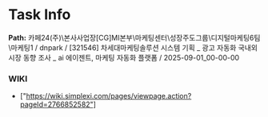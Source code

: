# Task Info

**Path:** 카페24(주)\본사사업장\[CG]MI본부\마케팅센터\성장주도그룹\디지털마케팅6팀\마케팅1 / dnpark / [321546] 차세대마케팅솔루션 시스템 기획 _ 광고 자동화 국내외 시장 동향 조사 _ ai 에이젠트, 마케팅 자동화 플랫폼 / 2025-09-01_00-00-00

### WIKI
- ["https://wiki.simplexi.com/pages/viewpage.action?pageId=2766852582"]

